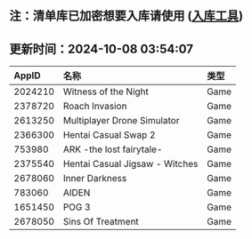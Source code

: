 ## 注：清单库已加密想要入库请使用 ([入库工具](https://github.com/BlankTMing/ManifestAutoUpdate/releases))

## 更新时间：2024-10-08 03:54:07
| AppID | 名称 | 类型  |
| :-------------------- | :----------------------------- | :----------- |
| 2024210 | Witness of the Night| Game |
| 2378720 | Roach Invasion| Game |
| 2613250 | Multiplayer Drone Simulator| Game |
| 2366300 | Hentai Casual Swap 2| Game |
| 753980 | ARK -the lost fairytale-| Game |
| 2375540 | Hentai Casual Jigsaw - Witches| Game |
| 2678060 | Inner Darkness| Game |
| 783060 | AIDEN| Game |
| 1651450 | POG 3| Game |
| 2678050 | Sins Of Treatment| Game |
